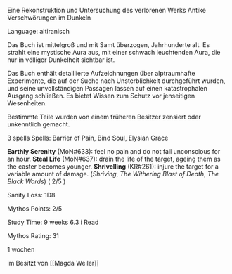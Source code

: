 Eine Rekonstruktion und Untersuchung des verlorenen Werks Antike Verschwörungen im Dunkeln

Language:  altiranisch

Das Buch ist mittelgroß und mit Samt überzogen, Jahrhunderte alt. Es strahlt eine mystische Aura aus, mit einer schwach leuchtenden Aura, die nur in völliger Dunkelheit sichtbar ist.

Das Buch enthält detaillierte Aufzeichnungen über alptraumhafte Experimente, die auf der Suche nach Unsterblichkeit durchgeführt wurden, und seine unvollständigen Passagen lassen auf einen katastrophalen Ausgang schließen. Es bietet Wissen zum Schutz vor jenseitigen Wesenheiten.

Bestimmte Teile wurden von einem früheren Besitzer zensiert oder unkenntlich gemacht.

3 spells
Spells: Barrier of Pain, Bind Soul, Elysian Grace

**Earthly Serenity** (MoN#633): feel no pain and do not fall unconscious for an hour.
**Steal Life** (MoN#637): drain the life of the target, ageing them as the caster becomes younger.
**Shrivelling** (KR#261): injure the target for a variable amount of damage. (_Shriving_, _The Withering Blast of Death_, _The Black Words_) ( 2/5 )

Sanity Loss: 1D8

Mythos Points: 2/5

Study Time: 9 weeks  6.3 i Read

Mythos Rating: 31


1 wochen

im Besitzt von [[Magda Weiler]]